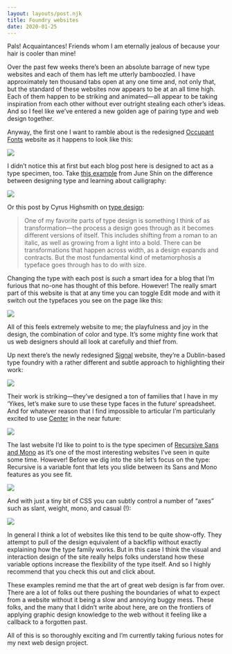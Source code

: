 ```yaml
---
layout: layouts/post.njk
title: Foundry websites
date: 2020-01-25
---
```


Pals! Acquaintances! Friends whom I am eternally jealous of because your hair is cooler than mine!

Over the past few weeks there’s been an absolute barrage of new type websites and each of them has left me utterly bamboozled. I have approximately ten thousand tabs open at any one time and, not only that, but the standard of these websites now appears to be at an all time high. Each of them happen to be striking and animated—all appear to be taking inspiration from each other without ever outright stealing each other’s ideas. And so I feel like we’ve entered a new golden age of pairing type and web design together.

Anyway, the first one I want to ramble about is the redesigned [Occupant Fonts](https://occupantfonts.com/) website as it happens to look like this:

![](https://buttondown.s3.us-west-2.amazonaws.com/images/42cf7315-f5d4-48bf-a87d-b90ce195fc13.png)

I didn’t notice this at first but each blog post here is designed to act as a type specimen, too. Take [this example](https://occupantfonts.com/articles/editorial/dragon-head-snake-tail/) from June Shin on the difference between designing type and learning about calligraphy:

![](https://buttondown.s3.us-west-2.amazonaws.com/images/c067ab66-0076-4310-a239-5d72bb8f5573.jpg)

Or this post by Cyrus Highsmith on [type design](https://occupantfonts.com/articles/design/transformations/):

> One of my favorite parts of type design is something I think of as transformation—the process a design goes through as it becomes different versions of itself. This includes shifting from a roman to an italic, as well as growing from a light into a bold. There can be transformations that happen across width, as a design expands and contracts. But the most fundamental kind of metamorphosis a typeface goes through has to do with size.

Changing the type with each post is _such_ a smart idea for a blog that I’m furious that no-one has thought of this before. However! The really smart part of this website is that at any time you can toggle Edit mode and with it switch out the typefaces you see on the page like this:

![](https://buttondown.s3.us-west-2.amazonaws.com/images/cc2531a7-04fe-420d-aa8b-6c6eacd8cd26.gif)

All of this feels extremely website to me; the playfulness and joy in the design, the combination of color and type. It’s some mighty fine work that us web designers should all look at carefully and thief from.

Up next there’s the newly redesigned [Signal](https://signalfoundry.com/) website, they’re a Dublin-based type foundry with a rather different and subtle approach to highlighting their work:

![](https://buttondown.s3.us-west-2.amazonaws.com/images/1d5afaf7-d5c7-4851-b168-16837bdb999d.png)

Their work is striking—they’ve designed a ton of families that I have in my ‘Yikes, let’s make sure to use these type faces in the future’ spreadsheet. And for whatever reason that I find impossible to articular I’m particularly excited to use [Center](https://signalfoundry.com/type-foundry/center) in the near future:

![](https://buttondown.s3.us-west-2.amazonaws.com/images/98d1c86e-2d30-4e2b-ab4c-73df97329e54.png)

The last website I’d like to point to is the type specimen of [Recursive Sans and Mono](https://www.recursive.design/) as it’s one of the most interesting websites I’ve seen in quite some time. However! Before we dig into the site let’s focus on the type: Recursive is a variable font that lets you slide between its Sans and Mono features as you see fit.

![](https://buttondown.s3.us-west-2.amazonaws.com/images/9a72ad35-3316-4220-acff-1e8ab749a5ea.png)

And with just a tiny bit of CSS you can subtly control a number of “axes” such as slant, weight, mono, and casual (!):

![](https://buttondown.s3.us-west-2.amazonaws.com/images/6a94aa2e-b177-4f1b-ba6f-71f443bb10f7.gif)

In general I think a lot of websites like this tend to be quite show-offy. They attempt to pull of the design equivalent of a backflip without exactly explaining how the type family works. But in this case I think the visual and interaction design of the site really helps folks understand how these variable options increase the flexibility of the type itself. And so I highly recommend that you check this out and click about.

These examples remind me that the art of great web design is far from over. There are a lot of folks out there pushing the boundaries of what to expect from a website without it being a slow and annoying buggy mess. These folks, and the many that I didn’t write about here, are on the frontiers of applying graphic design knowledge to the web without it feeling like a callback to a forgotten past.

All of this is so thoroughly exciting and I’m currently taking furious notes for my next web design project.
